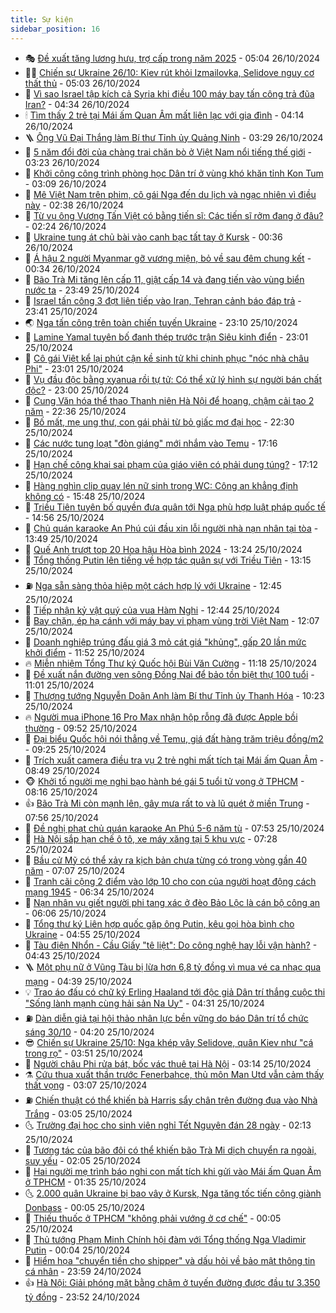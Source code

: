 ```yaml
---
title: Sự kiện
sidebar_position: 16
---
```


<!-- dantri-su-kien:START -->
- 🎭 [Đề xuất tăng lương hưu, trợ cấp trong năm 2025](https://dantri.com.vn/an-sinh/de-xuat-tang-luong-huu-tro-cap-trong-nam-2025-20241026114536235.htm) - 05:04 26/10/2024
- 👨‍🏫 [Chiến sự Ukraine 26/10: Kiev rút khỏi Izmailovka, Selidove nguy cơ thất thủ](https://dantri.com.vn/the-gioi/chien-su-ukraine-2610-kiev-rut-khoi-izmailovka-selidove-nguy-co-that-thu-20241026113808607.htm) - 05:03 26/10/2024
- 🌮 [Vì sao Israel tập kích cả Syria khi điều 100 máy bay tấn công trả đũa Iran?](https://dantri.com.vn/the-gioi/vi-sao-israel-tap-kich-ca-syria-khi-dieu-100-may-bay-tan-cong-tra-dua-iran-20241026105034739.htm) - 04:34 26/10/2024
- 🕯 [Tìm thấy 2 trẻ tại Mái ấm Quan Âm mất liên lạc với gia đình](https://dantri.com.vn/xa-hoi/tim-thay-2-tre-tai-mai-am-quan-am-mat-lien-lac-voi-gia-dinh-20241026110711659.htm) - 04:14 26/10/2024
- 🪜 [Ông Vũ Đại Thắng làm Bí thư Tỉnh ủy Quảng Ninh](https://dantri.com.vn/xa-hoi/ong-vu-dai-thang-lam-bi-thu-tinh-uy-quang-ninh-20241026101747740.htm) - 03:29 26/10/2024
- 🐘 [5 năm đổi đời của chàng trai chăn bò ở Việt Nam nổi tiếng thế giới](https://dantri.com.vn/doi-song/5-nam-doi-doi-cua-chang-trai-chan-bo-o-viet-nam-noi-tieng-the-gioi-20241026094809062.htm) - 03:23 26/10/2024
- 🤔 [Khởi công công trình phòng học Dân trí ở vùng khó khăn tỉnh Kon Tum](https://dantri.com.vn/tam-long-nhan-ai/khoi-cong-cong-trinh-phong-hoc-dan-tri-o-vung-kho-khan-tinh-kon-tum-20241025222154750.htm) - 03:09 26/10/2024
- 🧠 [Mê Việt Nam trên phim, cô gái Nga đến du lịch và ngạc nhiên vì điều này](https://dantri.com.vn/du-lich/me-viet-nam-tren-phim-co-gai-nga-den-du-lich-va-ngac-nhien-vi-dieu-nay-20241026014605904.htm) - 02:38 26/10/2024
- 📝 [Từ vụ ông Vương Tấn Việt có bằng tiến sĩ: Các tiến sĩ rởm đang ở đâu?](https://dantri.com.vn/xa-hoi/tu-vu-ong-vuong-tan-viet-co-bang-tien-si-cac-tien-si-rom-dang-o-dau-20241026085311490.htm) - 02:24 26/10/2024
- 🦏 [Ukraine tung át chủ bài vào canh bạc tất tay ở Kursk](https://dantri.com.vn/the-gioi/ukraine-tung-at-chu-bai-vao-canh-bac-tat-tay-o-kursk-20241025123011398.htm) - 00:36 26/10/2024
- 🥰 [Á hậu 2 người Myanmar gỡ vương miện, bỏ về sau đêm chung kết](https://dantri.com.vn/giai-tri/a-hau-2-nguoi-myanmar-go-vuong-mien-bo-ve-sau-dem-chung-ket-20241026013445181.htm) - 00:34 26/10/2024
- 🤗 [Bão Trà Mi tăng lên cấp 11, giật cấp 14 và đang tiến vào vùng biển nước ta](https://dantri.com.vn/xa-hoi/bao-tra-mi-tang-len-cap-11-giat-cap-14-va-dang-tien-vao-vung-bien-nuoc-ta-20241026064119067.htm) - 23:49 25/10/2024
- 🌈 [Israel tấn công 3 đợt liên tiếp vào Iran, Tehran cảnh báo đáp trả](https://dantri.com.vn/the-gioi/israel-tan-cong-3-dot-lien-tiep-vao-iran-tehran-canh-bao-dap-tra-20241026064340999.htm) - 23:41 25/10/2024
- 🌏 [Nga tấn công trên toàn chiến tuyến Ukraine](https://dantri.com.vn/the-gioi/nga-tan-cong-tren-toan-chien-tuyen-ukraine-20241026054427342.htm) - 23:10 25/10/2024
- 💄 [Lamine Yamal tuyên bố đanh thép trước trận Siêu kinh điển](https://dantri.com.vn/the-thao/lamine-yamal-tuyen-bo-danh-thep-truoc-tran-sieu-kinh-dien-20241025193400400.htm) - 23:01 25/10/2024
- 👺 [Cô gái Việt kể lại phút cận kề sinh tử khi chinh phục &quot;nóc nhà châu Phi&quot;](https://dantri.com.vn/du-lich/co-gai-viet-ke-lai-phut-can-ke-sinh-tu-khi-chinh-phuc-noc-nha-chau-phi-20241023190644945.htm) - 23:01 25/10/2024
- 👹 [Vụ đầu độc bằng xyanua rồi tự tử: Có thể xử lý hình sự người bán chất độc?](https://dantri.com.vn/ban-doc/vu-dau-doc-bang-xyanua-roi-tu-tu-co-the-xu-ly-hinh-su-nguoi-ban-chat-doc-20241025193611674.htm) - 23:00 25/10/2024
- 🌊 [Cung Văn hóa thể thao Thanh niên Hà Nội để hoang, chậm cải tạo 2 năm](https://dantri.com.vn/xa-hoi/cung-van-hoa-the-thao-thanh-nien-ha-noi-de-hoang-cham-cai-tao-2-nam-20241022091130019.htm) - 22:36 25/10/2024
- 🤠 [Bố mất, mẹ ung thư, con gái phải từ bỏ giấc mơ đại học](https://dantri.com.vn/tam-long-nhan-ai/bo-mat-me-ung-thu-con-gai-phai-tu-bo-giac-mo-dai-hoc-20241022151536532.htm) - 22:30 25/10/2024
- 🎊 [Các nước tung loạt &quot;đòn giáng&quot; mới nhắm vào Temu](https://dantri.com.vn/kinh-doanh/cac-nuoc-tung-loat-don-giang-moi-nham-vao-temu-20241025151443609.htm) - 17:16 25/10/2024
- 🐘 [Hạn chế công khai sai phạm của giáo viên có phải dung túng?](https://dantri.com.vn/giao-duc/han-che-cong-khai-sai-pham-cua-giao-vien-co-phai-dung-tung-20241025145008084.htm) - 17:12 25/10/2024
- 💂 [Hàng nghìn clip quay lén nữ sinh trong WC: Công an khẳng định không có](https://dantri.com.vn/giao-duc/hang-nghin-clip-quay-len-nu-sinh-trong-wc-cong-an-khang-dinh-khong-co-20241025224420285.htm) - 15:48 25/10/2024
- 👹 [Triều Tiên tuyên bố quyền đưa quân tới Nga phù hợp luật pháp quốc tế](https://dantri.com.vn/the-gioi/trieu-tien-tuyen-bo-quyen-dua-quan-toi-nga-phu-hop-luat-phap-quoc-te-20241025214441258.htm) - 14:56 25/10/2024
- 🦒 [Chủ quán karaoke An Phú cúi đầu xin lỗi người nhà nạn nhân tại tòa](https://dantri.com.vn/phap-luat/chu-quan-karaoke-an-phu-cui-dau-xin-loi-nguoi-nha-nan-nhan-tai-toa-20241025195201956.htm) - 13:49 25/10/2024
- 🗽 [Quế Anh trượt top 20 Hoa hậu Hòa bình 2024](https://dantri.com.vn/giai-tri/que-anh-truot-top-20-hoa-hau-hoa-binh-2024-20241025180159945.htm) - 13:24 25/10/2024
- 💄 [Tổng thống Putin lên tiếng về hợp tác quân sự với Triều Tiên](https://dantri.com.vn/the-gioi/tong-thong-putin-len-tieng-ve-hop-tac-quan-su-voi-trieu-tien-20241025191251784.htm) - 13:15 25/10/2024
- ⛽️ [Nga sẵn sàng thỏa hiệp một cách hợp lý với Ukraine](https://dantri.com.vn/the-gioi/nga-san-sang-thoa-hiep-mot-cach-hop-ly-voi-ukraine-20241025172407533.htm) - 12:45 25/10/2024
- 🥷 [Tiếp nhận kỷ vật quý của vua Hàm Nghi](https://dantri.com.vn/doi-song/tiep-nhan-ky-vat-quy-cua-vua-ham-nghi-20241025184548231.htm) - 12:44 25/10/2024
- 🤖 [Bay chặn, ép hạ cánh với máy bay vi phạm vùng trời Việt Nam](https://dantri.com.vn/xa-hoi/bay-chan-ep-ha-canh-voi-may-bay-vi-pham-vung-troi-viet-nam-20241025185549382.htm) - 12:07 25/10/2024
- 🌊 [Doanh nghiệp trúng đấu giá 3 mỏ cát giá &quot;khủng&quot;, gấp 20 lần mức khởi điểm](https://dantri.com.vn/xa-hoi/doanh-nghiep-trung-dau-gia-3-mo-cat-gia-khung-gap-20-lan-muc-khoi-diem-20241025183102681.htm) - 11:52 25/10/2024
- 🔥 [Miễn nhiệm Tổng Thư ký Quốc hội Bùi Văn Cường](https://dantri.com.vn/xa-hoi/mien-nhiem-tong-thu-ky-quoc-hoi-bui-van-cuong-20241025091821054.htm) - 11:18 25/10/2024
- 🦏 [Đề xuất nắn đường ven sông Đồng Nai để bảo tồn biệt thự 100 tuổi](https://dantri.com.vn/xa-hoi/de-xuat-nan-duong-ven-song-dong-nai-de-bao-ton-biet-thu-100-tuoi-20241025171508984.htm) - 11:01 25/10/2024
- 🐘 [Thượng tướng Nguyễn Doãn Anh làm Bí thư Tỉnh ủy Thanh Hóa](https://dantri.com.vn/xa-hoi/thuong-tuong-nguyen-doan-anh-lam-bi-thu-tinh-uy-thanh-hoa-20241025171044100.htm) - 10:23 25/10/2024
- 🔥 [Người mua iPhone 16 Pro Max nhận hộp rỗng đã được Apple bồi thường](https://dantri.com.vn/suc-manh-so/nguoi-mua-iphone-16-pro-max-nhan-hop-rong-da-duoc-apple-boi-thuong-20241025164917728.htm) - 09:52 25/10/2024
- 💼 [Đại biểu Quốc hội nói thẳng về Temu, giá đất hàng trăm triệu đồng/m2](https://dantri.com.vn/kinh-doanh/dai-bieu-quoc-hoi-noi-thang-ve-temu-gia-dat-hang-tram-trieu-dongm2-20241025160700081.htm) - 09:25 25/10/2024
- 🚀 [Trích xuất camera điều tra vụ 2 trẻ nghi mất tích tại Mái ấm Quan Âm](https://dantri.com.vn/phap-luat/trich-xuat-camera-dieu-tra-vu-2-tre-nghi-mat-tich-tai-mai-am-quan-am-20241025152757691.htm) - 08:49 25/10/2024
- 🐵 [Khởi tố người mẹ nghi bạo hành bé gái 5 tuổi tử vong ở TPHCM](https://dantri.com.vn/phap-luat/khoi-to-nguoi-me-nghi-bao-hanh-be-gai-5-tuoi-tu-vong-o-tphcm-20241025150935862.htm) - 08:16 25/10/2024
- 👍 [Bão Trà Mi còn mạnh lên, gây mưa rất to và lũ quét ở miền Trung](https://dantri.com.vn/xa-hoi/bao-tra-mi-con-manh-len-gay-mua-rat-to-va-lu-quet-o-mien-trung-20241025144439355.htm) - 07:56 25/10/2024
- 🚦 [Đề nghị phạt chủ quán karaoke An Phú 5-6 năm tù](https://dantri.com.vn/phap-luat/de-nghi-phat-chu-quan-karaoke-an-phu-5-6-nam-tu-20241025143234001.htm) - 07:53 25/10/2024
- 🥸 [Hà Nội sắp hạn chế ô tô, xe máy xăng tại 5 khu vực](https://dantri.com.vn/xa-hoi/ha-noi-sap-han-che-o-to-xe-may-xang-tai-5-khu-vuc-20241025141632384.htm) - 07:28 25/10/2024
- 🥷 [Bầu cử Mỹ có thể xảy ra kịch bản chưa từng có trong vòng gần 40 năm](https://dantri.com.vn/the-gioi/bau-cu-my-co-the-xay-ra-kich-ban-chua-tung-co-trong-vong-gan-40-nam-20241025135203058.htm) - 07:07 25/10/2024
- 🤡 [Tranh cãi cộng 2 điểm vào lớp 10 cho con của người hoạt động cách mạng 1945](https://dantri.com.vn/giao-duc/tranh-cai-cong-2-diem-vao-lop-10-cho-con-cua-nguoi-hoat-dong-cach-mang-1945-20241025125734688.htm) - 06:34 25/10/2024
- 🥳 [Nạn nhân vụ giết người phi tang xác ở đèo Bảo Lộc là cán bộ công an](https://dantri.com.vn/phap-luat/nan-nhan-vu-giet-nguoi-phi-tang-xac-o-deo-bao-loc-la-can-bo-cong-an-20241025122240369.htm) - 06:06 25/10/2024
- 🤩 [Tổng thư ký Liên hợp quốc gặp ông Putin, kêu gọi hòa bình cho Ukraine](https://dantri.com.vn/the-gioi/tong-thu-ky-lien-hop-quoc-gap-ong-putin-keu-goi-hoa-binh-cho-ukraine-20241025112240903.htm) - 04:55 25/10/2024
- 🎡 [Tàu điện Nhổn - Cầu Giấy &quot;tê liệt&quot;: Do công nghệ hay lỗi vận hành?](https://dantri.com.vn/xa-hoi/tau-dien-nhon-cau-giay-te-liet-do-cong-nghe-hay-loi-van-hanh-20241025113015689.htm) - 04:43 25/10/2024
- 🪜 [Một phụ nữ ở Vũng Tàu bị lừa hơn 6,8 tỷ đồng vì mua vé ca nhạc qua mạng](https://dantri.com.vn/phap-luat/mot-phu-nu-o-vung-tau-bi-lua-hon-68-ty-dong-vi-mua-ve-ca-nhac-qua-mang-20241025111340860.htm) - 04:39 25/10/2024
- 💡 [Trao áo đấu có chữ ký Erling Haaland tới độc giả Dân trí thắng cuộc thi &quot;Sống lành mạnh cùng hải sản Na Uy&quot;](https://dantri.com.vn/doi-song/trao-ao-dau-co-chu-ky-erling-haaland-toi-doc-gia-dan-tri-thang-cuoc-thi-song-lanh-manh-cung-hai-san-na-uy-20241025100156067.htm) - 04:31 25/10/2024
- ⛽️ [Dàn diễn giả tại hội thảo nhân lực bền vững do báo Dân trí tổ chức sáng 30/10](https://dantri.com.vn/an-sinh/dan-dien-gia-tai-hoi-thao-nhan-luc-ben-vung-do-bao-dan-tri-to-chuc-sang-3010-20241025100707626.htm) - 04:20 25/10/2024
- 😎 [Chiến sự Ukraine 25/10: Nga khép vây Selidove, quân Kiev như &quot;cá trong rọ&quot;](https://dantri.com.vn/the-gioi/chien-su-ukraine-2510-nga-khep-vay-selidove-quan-kiev-nhu-ca-trong-ro-20241025103911464.htm) - 03:51 25/10/2024
- 🗽 [Người châu Phi rửa bát, bốc vác thuê tại Hà Nội](https://dantri.com.vn/doi-song/nguoi-chau-phi-rua-bat-boc-vac-thue-tai-ha-noi-20241025101448597.htm) - 03:14 25/10/2024
- ⚗️ [Cứu thua xuất thần trước Fenerbahce, thủ môn Man Utd vẫn cảm thấy thất vọng](https://dantri.com.vn/the-thao/cuu-thua-xuat-than-truoc-fenerbahce-thu-mon-man-utd-van-cam-thay-that-vong-20241025074040799.htm) - 03:07 25/10/2024
- ⛽️ [Chiến thuật có thể khiến bà Harris sẩy chân trên đường đua vào Nhà Trắng](https://dantri.com.vn/the-gioi/chien-thuat-co-the-khien-ba-harris-say-chan-tren-duong-dua-vao-nha-trang-20241025080549980.htm) - 03:05 25/10/2024
- 🌜 [Trường đại học cho sinh viên nghỉ Tết Nguyên đán 28 ngày](https://dantri.com.vn/giao-duc/truong-dai-hoc-cho-sinh-vien-nghi-tet-nguyen-dan-28-ngay-20241025091006115.htm) - 02:13 25/10/2024
- 🦩 [Tương tác của bão đôi có thể khiến bão Trà Mi dịch chuyển ra ngoài, suy yếu](https://dantri.com.vn/xa-hoi/tuong-tac-cua-bao-doi-co-the-khien-bao-tra-mi-dich-chuyen-ra-ngoai-suy-yeu-20241025085338334.htm) - 02:05 25/10/2024
- 🦒 [Hai người mẹ trình báo nghi con mất tích khi gửi vào Mái ấm Quan Âm ở TPHCM](https://dantri.com.vn/phap-luat/hai-nguoi-me-trinh-bao-nghi-con-mat-tich-khi-gui-vao-mai-am-quan-am-o-tphcm-20241025082838121.htm) - 01:35 25/10/2024
- 🌜 [2.000 quân Ukraine bị bao vây ở Kursk, Nga tăng tốc tiến công giành Donbass](https://dantri.com.vn/the-gioi/2000-quan-ukraine-bi-bao-vay-o-kursk-nga-tang-toc-tien-cong-gianh-donbass-20241025060736655.htm) - 00:05 25/10/2024
- 🐎 [Thiếu thuốc ở TPHCM &quot;không phải vướng ở cơ chế&quot;](https://dantri.com.vn/suc-khoe/thieu-thuoc-o-tphcm-khong-phai-vuong-o-co-che-20241024220447957.htm) - 00:05 25/10/2024
- 🌋 [Thủ tướng Phạm Minh Chính hội đàm với Tổng thống Nga Vladimir Putin](https://dantri.com.vn/xa-hoi/thu-tuong-pham-minh-chinh-hoi-dam-voi-tong-thong-nga-vladimir-putin-20241025065839246.htm) - 00:04 25/10/2024
- 🧰 [Hiểm họa &quot;chuyển tiền cho shipper&quot; và dấu hỏi về bảo mật thông tin cá nhân](https://dantri.com.vn/phap-luat/hiem-hoa-chuyen-tien-cho-shipper-va-dau-hoi-ve-bao-mat-thong-tin-ca-nhan-20241024175722787.htm) - 23:59 24/10/2024
- 👍 [Hà Nội: Giải phóng mặt bằng chậm ở tuyến đường được đầu tư 3.350 tỷ đồng](https://dantri.com.vn/xa-hoi/ha-noi-giai-phong-mat-bang-cham-o-tuyen-duong-duoc-dau-tu-3350-ty-dong-20241025000014711.htm) - 23:52 24/10/2024<!-- dantri-su-kien:END -->
